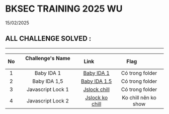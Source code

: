 # BKSEC TRAINING 2025 WU
15/02/2025
## ALL CHALLENGE SOLVED :
---
| No | Challenge's Name &nbsp;&nbsp;&nbsp;&nbsp;&nbsp;&nbsp;&nbsp;&nbsp;&nbsp;&nbsp; | Link &nbsp;&nbsp;&nbsp;&nbsp;&nbsp;&nbsp;&nbsp;&nbsp;&nbsp;&nbsp; | Flag &nbsp;&nbsp;&nbsp;&nbsp;&nbsp;&nbsp;&nbsp;&nbsp;&nbsp;&nbsp; |
|:--:|:-------------------:|:----:|:----:|
| 1  |    Baby IDA 1       |   [Baby IDA 1](./baby_ida_1)   |Có trong folder                                                                                                                                      |
| 2  |    Baby IDA 1,5     | [Baby IDA 1.5](./baby_ida_1,5) |Có trong folder                                                                                                                                      |
| 3  |  Javascript Lock 1  | [Jslock chill](./jslock_chill) |Có trong folder                                                                                                                                      | 
| 4  |  Javascript Lock 2  | [Jslock ko chill](./jslock_ko_chill(jslock2))|Ko chill nên ko show                                                                                                                   |
